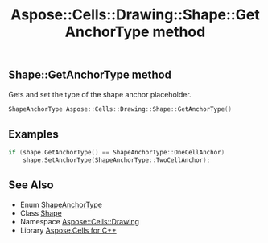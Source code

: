﻿---
title: Aspose::Cells::Drawing::Shape::GetAnchorType method
linktitle: GetAnchorType
second_title: Aspose.Cells for C++ API Reference
description: 'Aspose::Cells::Drawing::Shape::GetAnchorType method. Gets and set the type of the shape anchor placeholder in C++.'
type: docs
weight: 5800
url: /cpp/aspose.cells.drawing/shape/getanchortype/
---
## Shape::GetAnchorType method


Gets and set the type of the shape anchor placeholder.

```cpp
ShapeAnchorType Aspose::Cells::Drawing::Shape::GetAnchorType()
```


## Examples


```cpp
if (shape.GetAnchorType() == ShapeAnchorType::OneCellAnchor)
    shape.SetAnchorType(ShapeAnchorType::TwoCellAnchor);
```

## See Also

* Enum [ShapeAnchorType](../../shapeanchortype/)
* Class [Shape](../)
* Namespace [Aspose::Cells::Drawing](../../)
* Library [Aspose.Cells for C++](../../../)

